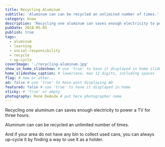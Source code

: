 ```yaml
---
title: Recycling Aluminum
subtitle: 'Aluminum can can be recycled an unlimited number of times.'
category: know
description: 'Recycling one aluminum can saves enough electricity to power a TV for three hours. Aluminum can can be recycled an unlimited number of times...'
pubDate: 2018-05-05
publish: true
tags:
  - aluminum
  - learning
  - social-responsibility
  - recycle
  - up-cycle
coverImage: './recycling-aluminum.jpg'
show_in_home_slideshow: # use 'true' to have it displayed in home slideshow
home_slideshow_caption: # lowercase, max 12 digits, including spaces
flag: # new or other...
ad: false # use 'true' to have post displaying AD
featured: false # use 'true' to have it displayed in home
sticky: # 'true' or empty
photography: René DeAnda # put here photographer name
---
```


Recycling one aluminum can saves enough electricity to power a TV for three hours.

Aluminum can can be recycled an unlimited number of times.

And if your area do not have any bin to collect used cans, you can always up-cycle it by finding a way to use it as a holder.
